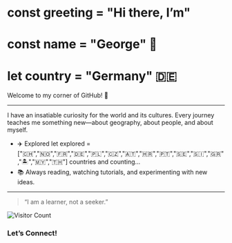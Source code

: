 # const greeting = "Hi there, I’m"
# const name = "George" 👋 
# let country = "Germany" 🇩🇪

Welcome to my corner of GitHub! 🌱

---
I have an insatiable curiosity for the world and its cultures. Every journey teaches me something new—about geography, about people, and about myself.  
- ✈️ Explored let explored = ["🇨🇭","🇳🇴","🇫🇷","🇩🇪","🇵🇱","🇨🇿","🇦🇹","🇭🇷","🇵🇹","🇸🇪","🇸🇮","🇬🇷","🏝️","🇲🇾","🇹🇭"] countries and counting…  
- 📚 Always reading, watching tutorials, and experimenting with new ideas.  

---


> “I am a learner, not a seeker.”  


![Visitor Count](https://hitscounter.dev/count.svg?url=https://github.com/Yqod/Yqod)


### Let’s Connect!

 
